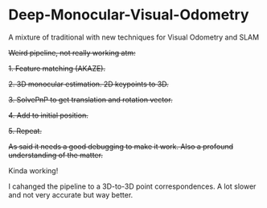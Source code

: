 # Deep-Monocular-Visual-Odometry
A mixture of traditional with new techniques for Visual Odometry and SLAM


~~Weird pipeline, not really working atm:~~

~~1. Feature matching (AKAZE).~~

~~2. 3D monocular estimation. 2D keypoints to 3D.~~

~~3. SolvePnP to get translation and rotation vector.~~

~~4. Add to initial position.~~

~~5. Repeat.~~


~~As said it needs a good debugging to make it work. Also a profound understanding of the matter.~~


Kinda working!

I cahanged the pipeline to a 3D-to-3D point correspondences. A lot slower and not very accurate but way better.



